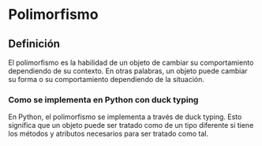 # Polimorfismo

## Definición

El polimorfismo es la habilidad de un objeto de cambiar su comportamiento dependiendo de su contexto. En otras palabras, un objeto puede cambiar su forma o su comportamiento dependiendo de la situación.

### Como se implementa en Python con duck typing

En Python, el polimorfismo se implementa a través de duck typing. Esto significa que un objeto puede ser tratado como de un tipo diferente si tiene los métodos y atributos necesarios para ser tratado como tal.

